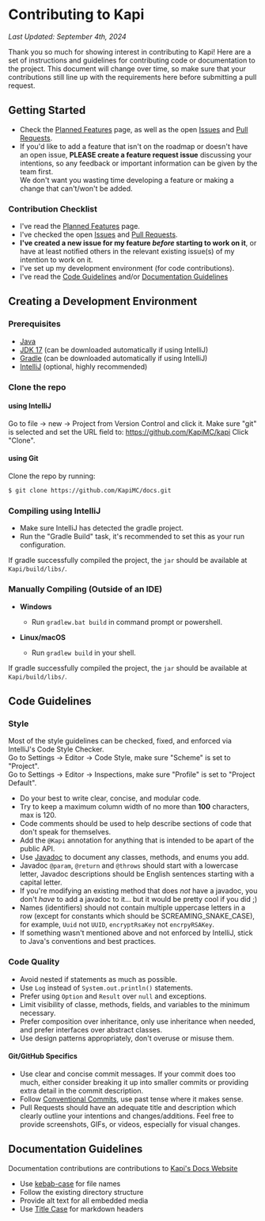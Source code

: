 # Contributing to Kapi

_Last Updated: September 4th, 2024_

Thank you so much for showing interest in contributing to Kapi!
Here are a set of instructions and guidelines for contributing code or documentation to the project.
This document will change over time, so make sure that your contributions still line up with the requirements here before submitting a pull request.

## Getting Started

- Check the [Planned Features](https://kapimc.github.io/docs/planned-features) page,
  as well as the open [Issues](https://github.com/KapiMC/Kapi/issues) and [Pull Requests](https://github.com/KapiMC/Kapi/pulls).
- If you'd like to add a feature that isn't on the roadmap or doesn't have an open issue,
  **PLEASE create a feature request issue** discussing your intentions,
  so any feedback or important information can be given by the team first.  
  We don't want you wasting time developing a feature or making a change that can't/won't be added.

### Contribution Checklist

- I've read the [Planned Features](https://kapimc.github.io/docs/planned-features) page.
- I've checked the open [Issues](https://github.com/KapiMC/Kapi/issues) and [Pull Requests](https://github.com/KapiMC/Kapi/pulls).
- **I've created a new issue for my feature _before_ starting to work on it**,
  or have at least notified others in the relevant existing issue(s) of my intention to work on it.
- I've set up my development environment (for code contributions).
- I've read the [Code Guidelines](#code-guidelines) and/or [Documentation Guidelines](#documentation-guidelines)

## Creating a Development Environment

### Prerequisites

- [Java](https://www.java.com/en/download/manual.jsp)
- [JDK 17](https://adoptium.net/temurin/releases/?version=17) (can be downloaded automatically if using IntelliJ)
- [Gradle](https://gradle.org/install/) (can be downloaded automatically if using IntelliJ)
- [IntelliJ](https://www.jetbrains.com/idea/download) (optional, highly recommended)

### Clone the repo

#### using **IntelliJ**

Go to file -> new -> Project from Version Control and click it.
Make sure "git" is selected and set the URL field to: https://github.com/KapiMC/kapi
Click "Clone".

#### using **Git**

Clone the repo by running:

```sh
$ git clone https://github.com/KapiMC/docs.git
```

### Compiling using IntelliJ

- Make sure IntelliJ has detected the gradle project.
- Run the "Gradle Build" task, it's recommended to set this as your run configuration.

If gradle successfully compiled the project, the `jar` should be available at `Kapi/build/libs/`.

### Manually Compiling (Outside of an IDE)

- **Windows**

  - Run `gradlew.bat build` in command prompt or powershell.

- **Linux/macOS**

  - Run `gradlew build` in your shell.

If gradle successfully compiled the project, the `jar` should be available at `Kapi/build/libs/`.

## Code Guidelines

### Style

Most of the style guidelines can be checked, fixed, and enforced via IntelliJ's Code Style Checker.  
Go to Settings -> Editor -> Code Style, make sure "Scheme" is set to "Project".  
Go to Settings -> Editor -> Inspections, make sure "Profile" is set to "Project Default".

- Do your best to write clear, concise, and modular code.
- Try to keep a maximum column width of no more than **100** characters, max is 120.
- Code comments should be used to help describe sections of code that don't speak for themselves.
- Add the `@Kapi` annotation for anything that is intended to be apart of the public API.
- Use [Javadoc](https://www.oracle.com/technical-resources/articles/java/javadoc-tool.html) to document any classes, methods, and enums you add.
- Javadoc `@param`, `@return` and `@throws` should start with a lowercase letter,
  Javadoc descriptions should be English sentences starting with a capital letter.
- If you're modifying an existing method that does _not_ have a javadoc,
  you don't _have_ to add a javadoc to it... but it would be pretty cool if you did ;)
- Names (identifiers) should not contain multiple uppercase letters in a row (except for constants which should be SCREAMING_SNAKE_CASE), for example, `Uuid` not `UUID`, `encryptRsaKey` not `encrpyRSAKey`.
- If something wasn't mentioned above and not enforced by IntelliJ, stick to Java's conventions and best practices.

### Code Quality

- Avoid nested if statements as much as possible.
- Use `Log` instead of `System.out.println()` statements.
- Prefer using `Option` and `Result` over `null` and exceptions.
- Limit visibility of classe, methods, fields, and variables to the minimum necessary.
- Prefer composition over inheritance, only use inheritance when needed, and prefer interfaces over abstract classes.
- Use design patterns appropriately, don't overuse or misuse them.

#### Git/GitHub Specifics

- Use clear and concise commit messages. If your commit does too much, either consider breaking it up into smaller commits or providing extra detail in the commit description.
- Follow [Conventional Commits](https://www.conventionalcommits.org/en/v1.0.0/), use past tense where it makes sense.
- Pull Requests should have an adequate title and description which clearly outline your intentions and changes/additions. Feel free to provide screenshots, GIFs, or videos, especially for visual changes.

## Documentation Guidelines

Documentation contributions are contributions to [Kapi's Docs Website](https://kapimc.github.io/docs)

- Use [kebab-case](https://developer.mozilla.org/en-US/docs/Glossary/Kebab_case) for file names
- Follow the existing directory structure
- Provide alt text for all embedded media
- Use [Title Case](https://apastyle.apa.org/style-grammar-guidelines/capitalization/title-case) for markdown headers
